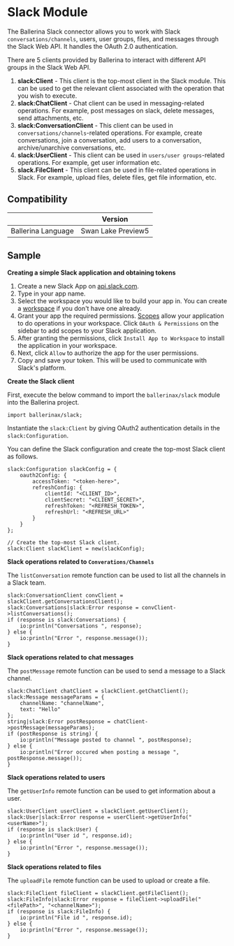 # Slack Module

The Ballerina Slack connector allows you to work with Slack `conversations/channels`, users, user groups, files, and messages through the Slack Web API.
It handles the OAuth 2.0 authentication.

There are 5 clients provided by Ballerina to interact with different API groups in the Slack Web API.

1. **slack:Client** - This client is the top-most client in the Slack module. This can be used to get the relevant client associated with the operation that you wish to execute.
2. **slack:ChatClient** - Chat client can be used in messaging-related operations. For example,  post messages on slack, delete messages, send attachments, etc.
3. **slack:ConversationClient** - This client can be used in `conversations/channels`-related operations. For example, create conversations, join a conversation, add users to a conversation, archive/unarchive conversations, etc.
4. **slack:UserClient** - This client can be used in `users/user groups`-related operations. For example, get user information etc.
5. **slack.FileClient** - This client can be used in file-related operations in Slack. For example, upload files, delete files, get file information, etc.

## Compatibility
|                     |    Version            |
|:-------------------:|:---------------------:|
| Ballerina Language  | Swan Lake Preview5    |

## Sample

**Creating a simple Slack application and obtaining tokens**

1. Create a new Slack App on [api.slack.com](https://api.slack.com/apps?new_granular_bot_app=1).
2. Type in your app name.
3. Select the workspace you would like to build your app in. You can create a [workspace](https://slack.com/get-started#create) if you don't have one already.
4. Grant your app the required permissions. [Scopes](https://api.slack.com/scopes) allow your application to do operations in your workspace. Click `OAuth & Permissions` on the sidebar to add scopes to your Slack application. 
5. After granting the permissions, click `Install App to Workspace` to install the application in your workspace.
6. Next, click `Allow` to authorize the app for the user permissions. 
7. Copy and save your token. This will be used to communicate with Slack's platform.

**Create the Slack client**

First, execute the below command to import the `ballerinax/slack` module into the Ballerina project.
```ballerina
import ballerinax/slack;
```
Instantiate the `slack:Client` by giving OAuth2 authentication details in the `slack:Configuration`. 

You can define the Slack configuration and create the top-most Slack client as follows. 
```ballerina
slack:Configuration slackConfig = {
    oauth2Config: {
        accessToken: "<token-here>",
        refreshConfig: {
            clientId: "<CLIENT_ID>",
            clientSecret: "<CLIENT_SECRET>",
            refreshToken: "<REFRESH_TOKEN>",
            refreshUrl: "<REFRESH_URL>"
        }
    }
};

// Create the top-most Slack client.
slack:Client slackClient = new(slackConfig);
```

**Slack operations related to `Converations/Channels`**

The `listConversation` remote function can be used to list all the channels in a Slack team. 

```ballerina
slack:ConversationClient convClient = slackClient.getConversationsClient();
slack:Conversations|slack:Error response = convClient->listConversations();
if (response is slack:Conversations) {    
    io:println("Conversations ", response);
} else {
    io:println("Error ", response.message());
}
```

**Slack operations related to chat messages**

The `postMessage` remote function can be used to send a message to a Slack channel. 

```ballerina
slack:ChatClient chatClient = slackClient.getChatClient();
slack:Message messageParams = {
    channelName: "channelName",
    text: "Hello"
};
string|slack:Error postResponse = chatClient->postMessage(messageParams);
if (postResponse is string) {
    io:println("Message posted to channel ", postResponse);
} else {
    io:println("Error occured when posting a message ", postResponse.message());
}
```

**Slack operations related to users**

The `getUserInfo` remote function can be used to get information about a user. 

```ballerina
slack:UserClient userClient = slackClient.getUserClient();
slack:User|slack:Error response = userClient->getUserInfo("<userName>");
if (response is slack:User) {    
    io:println("User id ", response.id);
} else {
    io:println("Error ", response.message());
}
```

**Slack operations related to files**

The `uploadFile` remote function can be used to upload or create a file. 

```ballerina
slack:FileClient fileClient = slackClient.getFileClient();
slack:FileInfo|slack:Error response = fileClient->uploadFile("<filePath>", "<channelName>");
if (response is slack:FileInfo) {    
    io:println("File id ", response.id);
} else {
    io:println("Error ", response.message());
}
```
